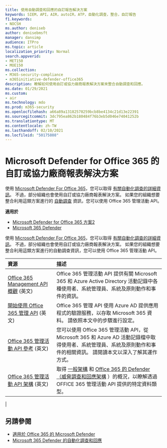 ```yaml
---
title: 使用自動調查和回應的自訂報告解決方案
keywords: SIEM，API，AIR，autoIR，ATP，自動化調查，整合，自訂報告
f1.keywords:
- NOCSH
ms.author: deniseb
author: denisebmsft
manager: dansimp
audience: ITPro
ms.topic: article
localization_priority: Normal
search.appverid:
- MET150
- MOE150
ms.collection:
- M365-security-compliance
- m365initiative-defender-office365
description: 瞭解如何使用自訂或協力廠商報表解決方案來整合自動調查和回應。
ms.date: 01/29/2021
ms.custom:
- air
ms.technology: mdo
ms.prod: m365-security
ms.openlocfilehash: a66a89a13182570259bcb8be4134c21d13e22391
ms.sourcegitcommit: 3dc795ea862b180484f76b3eb5d046e74041252b
ms.translationtype: MT
ms.contentlocale: zh-TW
ms.lasthandoff: 02/10/2021
ms.locfileid: "50175808"
---
```

# <a name="custom-or-third-party-reporting-solutions-for-microsoft-defender-for-office-365"></a>Microsoft Defender for Office 365 的自訂或協力廠商報表解決方案

使用 [Microsoft Defender For Office 365](office-365-atp.md)，您可以取得 [有關自動化調查的詳細資訊](air-view-investigation-results.md)。 不過，部分組織也會使用自訂或協力廠商報表解決方案。 如果您的組織想要整合利用這類方案進行的 [自動調查](office-365-air.md) 資訊，您可以使用 Office 365 管理活動 API。

**適用於**
- [Microsoft Defender for Office 365 方案2](https://go.microsoft.com/fwlink/?linkid=2148715)
- [Microsoft 365 Defender](https://go.microsoft.com/fwlink/?linkid=2118804)

使用 [Microsoft Defender For Office 365](office-365-atp.md)，您可以取得 [有關自動化調查的詳細資訊](air-view-investigation-results.md)。 不過，部分組織也會使用自訂或協力廠商報表解決方案。 如果您的組織想要整合利用這類方案進行的自動調查資訊，您可以使用 Office 365 管理活動 API。

|資源|描述|
|:---|:---|
|[Office 365 Management API 概觀](https://docs.microsoft.com/office/office-365-management-api/office-365-management-apis-overview) (英文)|Office 365 管理活動 API 提供有關 Microsoft 365 和 Azure Active Directory 活動記錄中各種使用者、系統管理員、系統及原則動作和事件的資訊。|
|[開始使用 Office 365 管理 API](https://docs.microsoft.com/office/office-365-management-api/get-started-with-office-365-management-apis) (英文)|Office 365 管理 API 使用 Azure AD 提供應用程式的驗證服務，以存取 Microsoft 365 資料。 請依照本文中的步驟進行設定。|
|[Office 365 管理活動 API 參考](https://docs.microsoft.com/office/office-365-management-api/office-365-management-activity-api-reference) (英文)|您可以使用 Office 365 管理活動 API，從 Microsoft 365 和 Azure AD 活動記錄檔中取得使用者、系統管理員、系統及原則動作和事件的相關資訊。 請閱讀本文以深入了解其運作方式。|
|[Office 365 管理活動 API 架構](https://docs.microsoft.com/office/office-365-management-api/office-365-management-activity-api-schema) (英文)|取得 [一般架構](https://docs.microsoft.com/office/office-365-management-api/office-365-management-activity-api-schema#common-schema) 和 [Office 365 的 Defender （威脅調查和回應架構](https://docs.microsoft.com/office/office-365-management-api/office-365-management-activity-api-schema#office-365-advanced-threat-protection-and-threat-investigation-and-response-schema) ）的概況，以瞭解透過 OFFICE 365 管理活動 API 提供的特定資料類型。|
|

## <a name="see-also"></a>另請參閱

- [適用於 Office 365 的 Microsoft Defender](office-365-atp.md)
- [Microsoft 365 Defender 的自動化調查和回應](https://docs.microsoft.com/microsoft-365/security/mtp/mtp-autoir)
